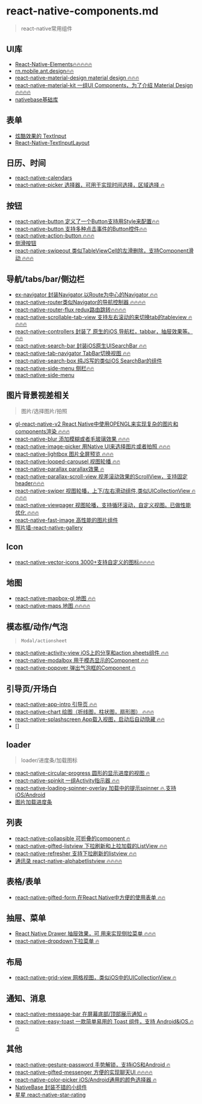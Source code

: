 # react-native-components.md
> react-native常用组件

UI库
---

- [React-Native-Elements🔥🔥🔥🔥🔥](https://github.com/react-native-training/react-native-elements)
- [rn.mobile.ant.design🔥🔥](https://rn.mobile.ant.design/)
- [react-native-material-design material design 🔥🔥🔥](https://github.com/react-native-material-design/react-native-material-design)
- [react-native-material-kit 一组UI Components，为了介绍 Material Design 🔥🔥🔥🔥](https://github.com/xinthink/react-native-material-kit)
- [nativebase基础库](https://nativebase.io/docs/v0.4.6/components#form)

表单
---

- [炫酷效果的 TextInput](https://github.com/halilb/react-native-textinput-effects)
- [React-Native-TextInputLayout](https://github.com/zbtang/React-Native-TextInputLayout)


日历、时间
--

- [react-native-calendars](https://github.com/wix/react-native-calendars)
- [react-native-picker 选择器，可用于实现时间选择，区域选择 🔥](https://github.com/beefe/react-native-picker)

按钮
---

- [react-native-button 定义了一个Button支持用Style来配置🔥🔥](https://github.com/APSL/react-native-button)
- [react-native-button 支持多种点击事件的Button控件🔥🔥](https://github.com/APSL/react-native-button)
- [react-native-action-button 🔥🔥🔥](https://github.com/mastermoo/react-native-action-button)
- [侧滑按钮](https://github.com/jemise111/react-native-swipe-list-view)
- [react-native-swipeout 类似TableViewCell的左滑删除，支持Component滑动 🔥🔥🔥](https://github.com/dancormier/react-native-swipeout)

导航/tabs/bar/侧边栏
---

- [ex-navigator 封装Navigator,以Route为中心的Navigator 🔥🔥](https://github.com/expo/ex-navigator)
- [react-native-router类似Navigator的导航控制器 🔥🔥🔥🔥](https://github.com/t4t5/react-native-router)
- [react-native-router-flux redux路由跳转🔥🔥🔥🔥](https://github.com/aksonov/react-native-router-flux)
- [react-native-scrollable-tab-view 支持左右滚动的来切换tab的tableview 🔥🔥🔥🔥](https://github.com/ptomasroos/react-native-scrollable-tab-view)
- [react-native-controllers 封装了 原生的iOS 导航栏，tabbar，抽屉效果等。 🔥🔥](https://github.com/wix/react-native-controllers)
- [react-native-search-bar 封装iOS原生UISearchBar 🔥🔥](https://github.com/umhan35/react-native-search-bar)
- [react-native-tab-navigator TabBar切换视图 🔥🔥](https://github.com/ptomasroos/react-native-tab-navigator)
- [react-native-search-box 纯JS写的类似iOS SearchBar的组件](https://github.com/react-native-vietnam/react-native-search-box)
- [react-native-side-menu 侧栏🔥🔥](https://github.com/react-native-community/react-native-side-menu)
- [react-native-side-menu](https://github.com/react-native-community/react-native-side-menu)

图片背景视差相关
---

> 图片/选择图片/拍照

- [gl-react-native-v2 React Native中使用OPENGL来实现复杂的图片和components渲染 🔥🔥🔥](https://github.com/gre/gl-react-native-v2)
- [react-native-blur 添加模糊或者毛玻璃效果 🔥🔥🔥](https://github.com/react-native-community/react-native-blur)
- [react-native-image-picker 用Native UI来选择图片或者拍照 🔥🔥🔥](https://github.com/react-native-community/react-native-image-picker)
- [react-native-lightbox 图片全屏预览 🔥🔥🔥](https://github.com/oblador/react-native-lightbox)
- [react-native-looped-carousel 视图轮播 🔥🔥](https://github.com/phil-r/react-native-looped-carousel)
- [react-native-parallax parallax效果 🔥](https://github.com/oblador/react-native-parallax)
- [react-native-parallax-scroll-view 视差滚动效果的ScrollView，支持固定header🔥🔥🔥](https://www.jianshu.com/p/c7a8f115dca0)
- [react-native-swiper 视图轮播，上下/左右滑动组件,类似UICollectionView 🔥🔥🔥🔥](https://github.com/leecade/react-native-swiper)
- [react-native-viewpager 视图轮播，支持循环滚动，自定义视图。已做性能优化 🔥🔥🔥](https://github.com/race604/react-native-viewpager)
- [react-native-fast-image 高性能的图片组件](https://github.com/DylanVann/react-native-fast-image)
- [照片墙-react-native-gallery](https://github.com/ldn0x7dc/react-native-gallery)

Icon
---

- [react-native-vector-icons 3000+支持自定义的图标🔥🔥🔥🔥](https://github.com/oblador/react-native-vector-icons)

地图
---

- [react-native-mapbox-gl 地图 🔥🔥](https://github.com/mapbox/react-native-mapbox-gl)
- [react-native-maps 地图 🔥🔥🔥🔥](https://github.com/react-native-community/react-native-maps)

模态框/动作/气泡
---

> `Modal/actionsheet`

- [react-native-activity-view iOS上的分享和action sheets组件 🔥🔥](https://github.com/naoufal/react-native-activity-view)
- [react-native-modalbox 用于模态显示的Component 🔥🔥](https://github.com/maxs15/react-native-modalbox)
- [react-native-popover 弹出气泡框的Component 🔥](https://github.com/jeanregisser/react-native-popover)

引导页/开场白
---

- [react-native-app-intro 引导页 🔥🔥](https://github.com/FuYaoDe/react-native-app-intro)
- [react-native-chart 绘图（折线图，柱状图，扇形图） 🔥🔥🔥](https://github.com/tomauty/react-native-chart)
- [react-native-splashscreen App载入视图，启动后自动隐藏 🔥🔥](https://github.com/remobile/react-native-splashscreen)
- []

loader
---

> loader/进度条/加载图标

- [react-native-circular-progress 圆形的显示进度的视图 🔥](https://github.com/bartgryszko/react-native-circular-progress)
- [react-native-spinkit 一组Activity指示器 🔥🔥](https://github.com/maxs15/react-native-spinkit)
- [react-native-loading-spinner-overlay 加载中的提示spinner 🔥,支持iOS/Android](https://github.com/joinspontaneous/react-native-loading-spinner-overlay)
- [图片加载进度条](https://github.com/oblador/react-native-image-progress)

列表
---

- [react-native-collapsible 可折叠的component 🔥](https://github.com/oblador/react-native-collapsible)
- [react-native-gifted-listview 下拉刷新和上拉加载的ListView 🔥🔥](https://github.com/FaridSafi/react-native-gifted-listview)
- [react-native-refresher 支持下拉刷新的listview 🔥🔥](https://github.com/syrusakbary/react-native-refresher)
- [通讯录 react-native-alphabetlistview 🔥🔥🔥🔥](https://github.com/i6mi6/react-native-alphabetlistview)

表格/表单
---

- [react-native-gifted-form 在React Native中方便的使用表单 🔥🔥](https://github.com/FaridSafi/react-native-gifted-form)

抽屉、菜单
---

- [React Native Drawer 抽屉效果，可 用来实现侧拉菜单 🔥🔥🔥](https://github.com/root-two/react-native-drawer)
- [react-native-dropdown下拉菜单 🔥](https://github.com/alinz/react-native-dropdown)

布局
---

- [react-native-grid-view 网格视图，类似iOS中的UICollectionView 🔥](https://github.com/lucholaf/react-native-grid-view)

通知、消息
---

- [react-native-message-bar 在屏幕底部/顶部展示通知 🔥](https://github.com/KBLNY/react-native-message-bar)
- [react-native-easy-toast 一款简单易用的 Toast 组件，支持 Android&iOS.🔥🔥](https://github.com/crazycodeboy/react-native-easy-toast)

其他
---

- [react-native-gesture-password 手势解锁，支持iOS和Android 🔥](https://github.com/spikef/react-native-gesture-password)
- [react-native-gifted-messenger 方便的实现聊天UI 🔥🔥🔥🔥](https://github.com/FaridSafi/react-native-gifted-chat)
- [react-native-color-picker iOS/Android通用的颜色选择器 🔥](https://github.com/instea/react-native-color-picker)
- [NativeBase 封装不错的小组件](https://github.com/GeekyAnts/NativeBase)
- [星星 react-native-star-rating](https://github.com/djchie/react-native-star-rating)

